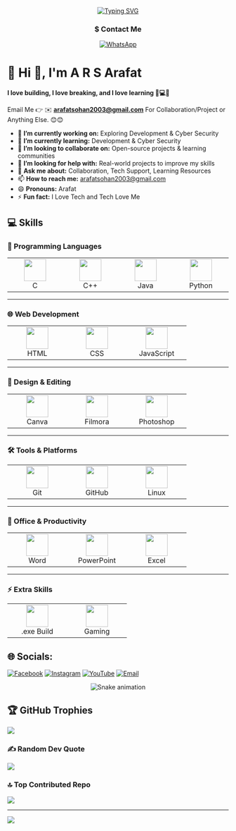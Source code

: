 
<p align="center">
  <a href="https://git.io/typing-svg"><img src="https://readme-typing-svg.demolab.com?font=consolas&weight=900&pause=2000&color=27B655&center=true&vCenter=true&width=435&height=20&lines=Hi%2C+I+am+A+R+S+Arafat" alt="Typing SVG" /></a>
</p>


<h3 align="center">
    $ Contact Me
</h3>

<div align="center">

[![WhatsApp](https://img.shields.io/badge/WhatsApp-Chat-red?logo=whatsapp&logoColor=white&logoSize=35&style=for-the-badge)](https://wa.me/8801771259478)


</div>



# 💫 Hi 👋, I'm A R S Arafat
**I love building, I love breaking, and I love learning 🚀💻🔐**

Email Me 👉 ✉️ **arafatsohan2003@gmail.com** For Collaboration/Project or Anything Else. 😊😊

- 🔭 **I’m currently working on:** Exploring Development & Cyber Security
- 🌱 **I’m currently learning:** Development & Cyber Security
- 👯 **I’m looking to collaborate on:** Open-source projects & learning communities
- 🤔 **I’m looking for help with:** Real-world projects to improve my skills
- 💬 **Ask me about:** Collaboration, Tech Support, Learning Resources
- 📫 **How to reach me:** arafatsohan2003@gmail.com
- 😄 **Pronouns:** Arafat
- ⚡ **Fun fact:** I Love Tech and Tech Love Me



## 💻 Skills

### 🧠 Programming Languages
<table>
  <tr>
    <td align="center" width="120">
      <img src="https://cdn.jsdelivr.net/gh/devicons/devicon/icons/c/c-original.svg" width="50"/><br>C
    </td>
    <td align="center" width="120">
      <img src="https://cdn.jsdelivr.net/gh/devicons/devicon/icons/cplusplus/cplusplus-original.svg" width="50"/><br>C++
    </td>
    <td align="center" width="120">
      <img src="https://cdn.jsdelivr.net/gh/devicons/devicon/icons/java/java-original.svg" width="50"/><br>Java
    </td>
    <td align="center" width="120">
      <img src="https://cdn.jsdelivr.net/gh/devicons/devicon/icons/python/python-original.svg" width="50"/><br>Python
    </td>
  </tr>
</table>

---

### 🌐 Web Development
<table>
  <tr>
    <td align="center" width="120">
      <img src="https://cdn.jsdelivr.net/gh/devicons/devicon/icons/html5/html5-original.svg" width="50"/><br>HTML
    </td>
    <td align="center" width="120">
      <img src="https://cdn.jsdelivr.net/gh/devicons/devicon/icons/css3/css3-original.svg" width="50"/><br>CSS
    </td>
    <td align="center" width="120">
      <img src="https://cdn.jsdelivr.net/gh/devicons/devicon/icons/javascript/javascript-original.svg" width="50"/><br>JavaScript
    </td>
  </tr>
</table>

---

### 🎨 Design & Editing
<table>
  <tr>
    <td align="center" width="120">
      <img src="https://img.icons8.com/fluency/96/000000/canva.png" width="50"/><br>Canva
    </td>
    <td align="center" width="120">
      <img src="https://img.icons8.com/fluency/96/000000/filmora.png" width="50"/><br>Filmora
    </td>
    <td align="center" width="120">
      <img src="https://cdn.jsdelivr.net/gh/devicons/devicon/icons/photoshop/photoshop-plain.svg" width="50"/><br>Photoshop
    </td>
  </tr>
</table>

---

### 🛠 Tools & Platforms
<table>
  <tr>
    <td align="center" width="120">
      <img src="https://cdn.jsdelivr.net/gh/devicons/devicon/icons/git/git-original.svg" width="50"/><br>Git
    </td>
    <td align="center" width="120">
      <img src="https://cdn.jsdelivr.net/gh/devicons/devicon/icons/github/github-original.svg" width="50"/><br>GitHub
    </td>
    <td align="center" width="120">
      <img src="https://cdn.jsdelivr.net/gh/devicons/devicon/icons/linux/linux-original.svg" width="50"/><br>Linux
    </td>
  </tr>
</table>

---

### 📂 Office & Productivity
<table>
  <tr>
    <td align="center" width="120">
      <img src="https://img.icons8.com/fluency/96/000000/microsoft-word-2019.png" width="50"/><br>Word
    </td>
    <td align="center" width="120">
      <img src="https://img.icons8.com/fluency/96/000000/microsoft-powerpoint-2019.png" width="50"/><br>PowerPoint
    </td>
    <td align="center" width="120">
      <img src="https://img.icons8.com/fluency/96/000000/microsoft-excel-2019.png" width="50"/><br>Excel
    </td>
  </tr>
</table>

---

### ⚡ Extra Skills
<table>
  <tr>
    <td align="center" width="120">
      <img src="https://img.icons8.com/fluency/96/000000/windows-10.png" width="50"/><br>.exe Build
    </td>
    <td align="center" width="120">
      <img src="https://img.icons8.com/fluency/96/000000/steam.png" width="50"/><br>Gaming
    </td>
  </tr>
</table>





## 🌐 Socials:
[![Facebook](https://img.shields.io/badge/Facebook-%231877F2.svg?logo=Facebook&logoColor=white)](https://facebook.com/ars2k03)
[![Instagram](https://img.shields.io/badge/Instagram-%23E4405F.svg?logo=Instagram&logoColor=white)](https://instagram.com/ars2k03)
[![YouTube](https://img.shields.io/badge/YouTube-%23FF0000.svg?logo=YouTube&logoColor=white)](https://youtube.com/@ars2k03)
[![Email](https://img.shields.io/badge/Email-D14836?logo=gmail&logoColor=white)](mailto:arafatsohan2003@gmail.com)



<!-- Snake Game Repo View -->

<div align="center">
  <img src="https://profile-readme-generator.com/assets/snake.svg" alt="Snake animation" />
</div>


## 🏆 GitHub Trophies
![](https://github-profile-trophy.vercel.app/?username=ars2k03&theme=radical&no-frame=false&no-bg=true&margin-w=4)

### ✍️ Random Dev Quote
![](https://quotes-github-readme.vercel.app/api?type=horizontal&theme=radical)

### 🔝 Top Contributed Repo
![](https://github-contributor-stats.vercel.app/api?username=ars2k03&limit=5&theme=dark&combine_all_yearly_contributions=true)

---
[![](https://visitcount.itsvg.in/api?id=ars2k03&icon=0&color=0)](https://visitcount.itsvg.in)

<!-- Proudly created with GPRM ( https://gprm.itsvg.in ) -->
